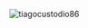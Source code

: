 <p><img align="center" src="https://github-readme-stats.vercel.app/api/top-langs?username=tiagocustodio86&show_icons=true&locale=en&layout=compact" alt="tiagocustodio86" /></p>
